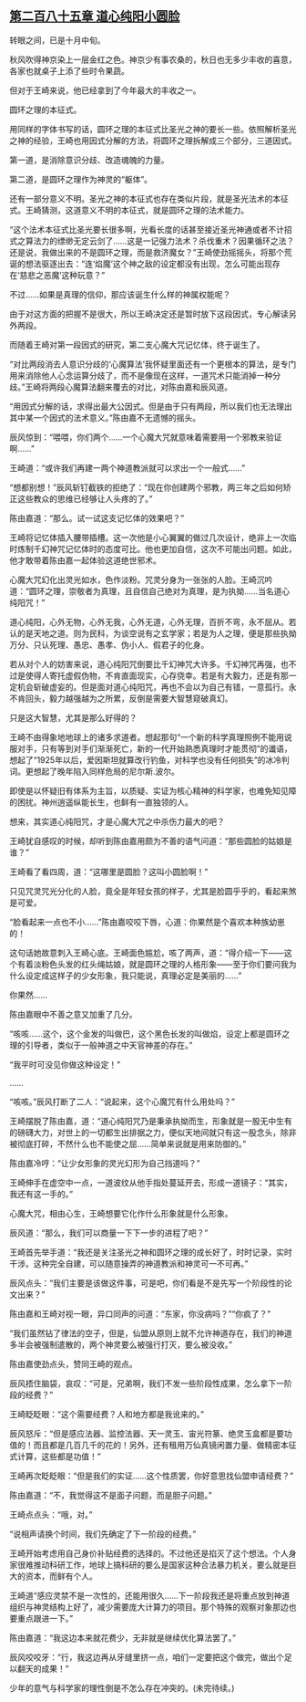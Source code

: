 ## [第二百八十五章 道心纯阳小圆脸](https://www.xxbiquge.com/11_11207/8972450.html)


  转眼之间，已是十月中旬。

  秋风吹得神京染上一层金红之色。神京少有事农桑的，秋日也无多少丰收的喜意，各家也就桌子上添了些时令果蔬。

  但对于王崎来说，他已经拿到了今年最大的丰收之一。

  圆环之理的本征式。

  用同样的字体书写的话，圆环之理的本征式比圣光之神的要长一些。依照解析圣光之神的经验，王崎也用因式分解的方法，将圆环之理拆解成三个部分，三道因式。

  第一道，是消除意识分歧、改造魂魄的力量。

  第二道，是圆环之理作为神灵的“躯体”。

  还有一部分意义不明。圣光之神的本征式也存在类似片段，就是圣光法术的本征式。王崎猜测，这道意义不明的本征式，就是圆环之理的法术能力。

  “这个法术本征式比圣光要长很多啊，光看长度的话甚至接近圣光神通或者不计招式之算法力的缥缈无定云剑了……这是一记强力法术？杀伐重术？因果循环之法？还是说，我做出来的不是圆环之理，而是救济魔女？”王崎使劲摇摇头，将那个荒诞的想法驱逐出去：“连‘焰魔’这个神之敌的设定都没有出现，怎么可能出现存在‘慈悲之恶魔’这种玩意？”

  不过……如果是真理的信仰，那应该诞生什么样的神属权能呢？

  由于对这方面的把握不是很大，所以王崎决定还是暂时放下这段因式，专心解读另外两段。

  而随着王崎对第一段因式的研究，第二支心魔大咒记忆体，终于诞生了。

  “对比两段消去人意识分歧的‘心魔算法’我怀疑里面还有一个更根本的算法，是专门用来消除他人心念运算分歧了，而不是像现在这样，一道咒术只能消掉一种分歧。”王崎将两段心魔算法翻来覆去的对比，对陈由嘉和辰风道。

  “用因式分解的话，求得出最大公因式。但是由于只有两段，所以我们也无法理出其中某一个因式的法术意义。”陈由嘉不无遗憾的摇头。

  辰风惊到：“喂喂，你们两个……一个心魔大咒就意味着需要用一个邪教来验证啊……”

  王崎道：“或许我们再建一两个神道教派就可以求出一个一般式……”

  “想都别想！”辰风斩钉截铁的拒绝了：“现在你创建两个邪教，两三年之后如何矫正这些教众的思维已经够让人头疼的了。”

  陈由嘉道：“那么。试一试这支记忆体的效果吧？”

  王崎将记忆体插入腰带插槽。这一次他是小心翼翼的做过几次设计，绝非上一次临时炼制千幻神咒记忆体时的态度可比。他也更加自信，这次不可能出问题。如此，他才敢带着陈由嘉一起体验这道绝世邪术。

  心魔大咒幻化出灵光如水，色作淡粉。咒灵分身为一张张的人脸。王崎沉吟道：“圆环之理，崇敬者为真理，且自信自己绝对为真理，是为执拗……当名道心纯阳咒！”

  道心纯阳，心外无物，心外无我，心外无道，心外无理，百折不弯，永不屈从。若认的是天地之道。则为民科，为谈空说有之玄学家；若是为人之理，便是那些执拗万分、只认死理、愚忠、愚孝、伪小人、假君子的化身。

  若从对个人的妨害来说，道心纯阳咒倒要比千幻神咒大许多。千幻神咒再强，也不过是使得人寄托虚假伪物，不肯直面现实，心存侥幸。若是有大毅力，还是有那一定机会斩破虚妄的。但是面对道心纯阳咒，再也不会以为自己有错，一意孤行。永不肯回头，毅力越强越为之所累，反倒是需要大智慧窥破真幻。

  只是这大智慧，尤其是那么好得的？

  王崎不由得象地地球上的诸多求道者。想起那句“一个新的科学真理照例不能用说服对手，只有等到对手们渐渐死亡，新的一代开始熟悉真理时才能贯彻”的谶语，想起了“1925年以后，爱因斯坦就算改行钓鱼，对科学也没有任何损失”的冰冷判词。更想起了晚年陷入同样危局的尼尔斯.波尔。

  即使是以怀疑旧有体系为主旨，以质疑、实证为核心精神的科学家，也难免知见障的困扰。神州逍遥纵能长生，也鲜有一直独领的人。

  想来，其实道心纯阳咒，才是心魔大咒之中杀伤力最大的吧？

  王崎犹自感叹的时候，却听到陈由嘉用颇为不善的语气问道：“那些圆脸的姑娘是谁？”

  王崎看了看四周，道：“这哪里是圆脸？这叫小圆脸啊！”

  只见咒灵咒光分化的人脸，竟全是年轻女孩的样子，尤其是脸圆乎乎的，看起来煞是可爱。

  “脸看起来一点也不小……”陈由嘉咬咬下唇，心道：你果然是个喜欢本种族幼崽的！

  这句话她故意刺入王崎心底。王崎面色尴尬，咳了两声，道：“得介绍一下——这个有着淡粉色头发的红头绳姑娘，就是圆环之理的人格形象——至于你们要问我为什么设定成这样子的少女形象，我只能说，真理必定是美丽的……”

  你果然……

  陈由嘉眼中不善之意又加重了几分。

  “咳咳……这个，这个金发的叫做巴，这个黑色长发的叫做焰，设定上都是圆环之理的引导者，类似于一般神道之中天官神差的存在。”

  “我平时可没见你做这种设定！”

  ……

  “咳咳。”辰风打断了二人：“说起来，这个心魔咒有什么用处吗？”

  王崎摆脱了陈由嘉，道：“道心纯阳咒乃是秉承执拗而生，形象就是一股无中生有的磅礴大力，对世上的一切都生出排据之力，便似天地间就只有这一股念头，除非被彻底打碎，不然什么也不能使之屈……简单来说就是用来防御的。”

  陈由嘉冷哼：“让少女形象的灵光幻形为自己挡道吗？”

  王崎伸手在虚空中一点，一道波纹从他手指处蔓延开去，形成一道镜子：“其实，我还有这一手的。”

  心魔大咒，相由心生，王崎想要它化作什么形象就是什么形象。

  辰风道：“那么，我们可以商量一下下一步的进程了吧？”

  王崎首先举手道：“我还是关注圣光之神和圆环之理的成长好了，时时记录，实时干涉。这种完全自建，可以随意操弄的神道教派和神灵可一不可再。”

  辰风点头：“我们主要是该做这件事，可是吧，你们看是不是先写一个阶段性的论文出来？”

  陈由嘉和王崎对视一眼，异口同声的问道：“东家，你没病吗？”“你疯了？”

  “我们虽然钻了律法的空子，但是，仙盟从原则上就不允许神道存在，我们的神道多半会被强制遣散的，两个神灵要么被强行打灭，要么被没收。”

  陈由嘉使劲点头，赞同王崎的观点。

  辰风捂住脑袋，哀叹：“可是，兄弟啊，我们不发一些阶段性成果，怎么拿下一阶段的经费？”

  王崎眨眨眼：“这个需要经费？人和地方都是我讹来的。”

  辰风怒斥：“但是感应法器、监控法器、天一灵玉、宙光符篆、绝灵玉盒都是要功值的！而且都是几百几千的花的！另外，还有租用万仙真镜闲置力量、做精密本征式计算，这些都是功值！”

  王崎再次眨眨眼：“但是我们的实证……这个性质罢，你好意思找仙盟申请经费？”

  陈由嘉道：“不，我觉得这不是面子问题，而是胆子问题。”

  王崎点点头：“哦，对。”

  “说相声请换个时间，我们先确定了下一阶段的经费。”

  王崎开始考虑用自己身价补贴经费的选择的。不过他还是掐灭了这个想法。个人身家很难推动科研工作，地球上搞科研的要么是国家这种合法暴力机关，要么就是巨大的资本，而鲜有个人。

  王崎道“感应灵禁不是一次性的，还能用很久……下一阶段我还是将重点放到神道组织与神灵结构上好了，减少需要庞大计算力的项目。那个特殊的观察对象那边也要重点跟进一下。”

  陈由嘉道：“我这边本来就花费少，无非就是继续优化算法罢了。”

  辰风咬咬牙：“行，我这边再从牙缝里挤一点，咱们一定要把这个做完，做出个足以翻天的成果！”

  少年的意气与科学家的理性倒是不怎么存在冲突的。(未完待续。)
